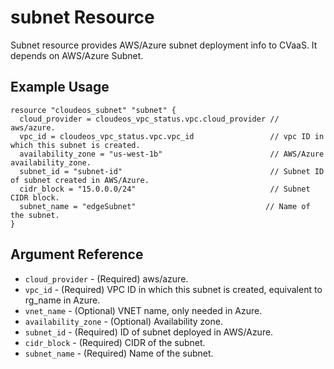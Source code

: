 # subnet Resource

Subnet resource provides AWS/Azure subnet deployment info to CVaaS. It depends
on AWS/Azure Subnet.

## Example Usage

```hcl
resource "cloudeos_subnet" "subnet" {
  cloud_provider = cloudeos_vpc_status.vpc.cloud_provider // aws/azure.
  vpc_id = cloudeos_vpc_status.vpc.vpc_id                 // vpc ID in which this subnet is created.
  availability_zone = "us-west-1b"                        // AWS/Azure availability_zone.
  subnet_id = "subnet-id"                                 // Subnet ID of subnet created in AWS/Azure.
  cidr_block = "15.0.0.0/24"                              // Subnet CIDR block.
  subnet_name = "edgeSubnet"                             // Name of the subnet.
}
```

## Argument Reference

* `cloud_provider` - (Required) aws/azure.
* `vpc_id` - (Required) VPC ID in which this subnet is created, equivalent to rg_name in Azure.
* `vnet_name` - (Optional) VNET name, only needed in Azure.
* `availability_zone` - (Optional) Availability zone.
* `subnet_id` - (Required) ID of subnet deployed in AWS/Azure.
* `cidr_block` - (Required) CIDR of the subnet.
* `subnet_name` - (Required) Name of the subnet.